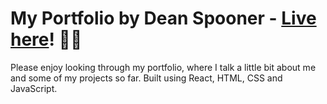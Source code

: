 # My Portfolio by Dean Spooner - [Live here](https://deanspooner.github.io/my-portfolio)! 👨‍💻

Please enjoy looking through my portfolio, where I talk a little bit about me and some of my projects so far. Built using React, HTML, CSS and JavaScript.
